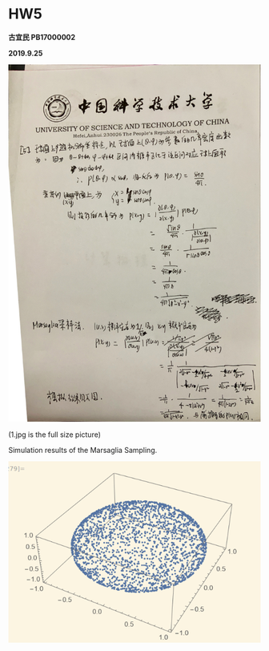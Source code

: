 # HW5

**古宜民 PB17000002**

**2019.9.25**

![](./2.jpg)

(1.jpg is the full size picture)

Simulation results of the Marsaglia Sampling. 

![](./1.png)

